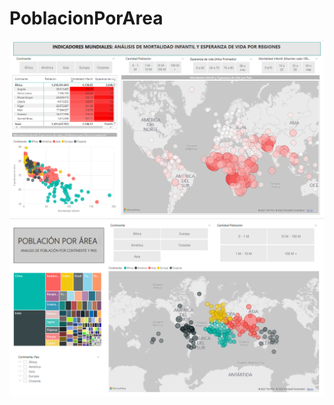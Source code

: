 # PoblacionPorArea
![Image text](https://github.com/venegaso/PoblacionPorArea/blob/main/INDICADORES%20MUNDIALES.png)
![Image text](https://github.com/venegaso/PoblacionPorArea/blob/main/POBLACION%20POR%20AREA.png)
